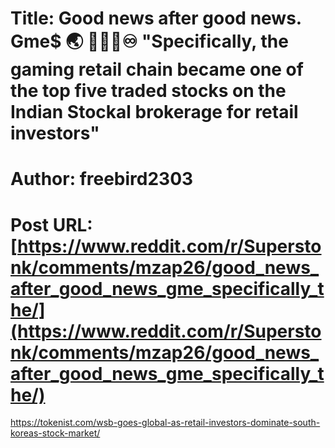 # Title: Good news after good news. Gme$ 🌏 🚀🚀🚀♾ "Specifically, the gaming retail chain became one of the top five traded stocks on the Indian Stockal brokerage for retail investors"
# Author: freebird2303
# Post URL: [https://www.reddit.com/r/Superstonk/comments/mzap26/good_news_after_good_news_gme_specifically_the/](https://www.reddit.com/r/Superstonk/comments/mzap26/good_news_after_good_news_gme_specifically_the/)


https://tokenist.com/wsb-goes-global-as-retail-investors-dominate-south-koreas-stock-market/